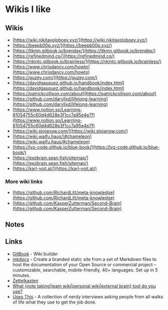 # Wikis I like

## Wikis

* [https://wiki.nikitavoloboev.xyz/](https://wiki.nikitavoloboev.xyz/)
* [https://beepb00p.xyz/](https://beepb00p.xyz/)
* [https://ltkmn.gitbook.io/brendex/](https://ltkmn.gitbook.io/brendex/)
* [https://refinedmind.co/](https://refinedmind.co/)
* [https://nkintc.gitbook.io/brainless/](https://nkintc.gitbook.io/brainless/)
* [https://www.chrisdancy.com/howto](https://www.chrisdancy.com/howto)
* [https://guzey.com/](https://guzey.com/)
* [https://davidgasquez.github.io/handbook/index.html](https://davidgasquez.github.io/handbook/index.html)
* [https://patrickcollison.com/about](https://patrickcollison.com/about)
* [https://github.com/daryllxd/lifelong-learning](https://github.com/daryllxd/lifelong-learning)
* [https://www.notion.so/Learning-81054755c60d4d628e3f1cc7a95e4e7f](https://www.notion.so/Learning-81054755c60d4d628e3f1cc7a95e4e7f)
* [https://wiki.stojanow.com/](https://wiki.stojanow.com/)
* [https://wiki.waifu.haus/\#chameleon](https://wiki.waifu.haus/#chameleon)
* [https://lyz-code.github.io/blue-book/](https://lyz-code.github.io/blue-book/)
* [https://exobrain.sean.fish/sitemap/](https://exobrain.sean.fish/sitemap/)
* [https://karl-voit.at/](https://karl-voit.at/)

### More wiki links

* [https://github.com/RichardLitt/meta-knowledge](https://github.com/RichardLitt/meta-knowledge)
* [https://github.com/KasperZutterman/Second-Brain](https://github.com/KasperZutterman/Second-Brain)

## Notes

## Links

* [GitBook](https://www.gitbook.com/?utm_source=content&utm_medium=trademark&utm_campaign=nkintc) - Wiki builder
* [mkdocs](https://squidfunk.github.io/mkdocs-material-insiders/) - Create a branded static site from a set of Markdown files to host the documentation of your Open Source or commercial project – customizable, searchable, mobile-friendly, 40+ languages. Set up in 5 minutes.
* [Zettelkasten](https://zettelkasten.de/)
* [What {note taking\|team wiki\|personal wiki\|external brain} tool do you use?](https://lobste.rs/s/e5lx5p/what_note_taking_team_wiki_personal_wiki)
* [Uses This](https://usesthis.com/) - A collection of nerdy interviews asking people from all walks of life what they use to get the job done.

